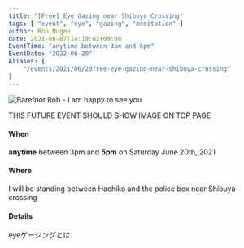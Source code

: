 ```yaml
---
title: "[Free] Eye Gazing near Shibuya Crossing"
tags: [ "event", "eye", "gazing", "meditation" ]
author: Rob Nugen
date: 2021-06-07T14:19:02+09:00
EventTime: "anytime between 3pm and 6pm"
EventDate: "2022-06-20"
Aliases: [
    "/events/2021/06/20free-eye-gazing-near-shibuya-crossing"
]
---
```


<img
src="//b.robnugen.com/events/2021/2021_may_24_rob_eye_gazing_for_shibuya.jpeg"
alt="Barefoot Rob - I am happy to see you"
class="title" />


THIS FUTURE EVENT SHOULD SHOW IMAGE ON TOP PAGE

#### When

**anytime** between 3pm and **5pm** on Saturday June 20th, 2021

#### Where

I will be standing between Hachiko and the police box near Shibuya crossing

#### Details

eyeゲージングとは
